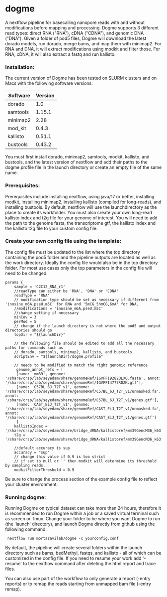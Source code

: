 # dogme
A nextflow pipeline for basecalling nanopore reads with and without modifications before mapping and processing. Dogme supports 3 different read types: direct RNA ("RNA"), cDNA ("CDNA"), and genomic DNA ("DNA"). Given a folder of pod5 files, Dogme will download the latest dorado models, run dorado, merge bams, and map them with minimap2. For RNA and DNA, it will extract modifications using modkit and filter those. For RNA, cDNA, it will also extract a fastq and run kallisto.
### Installation:
The current version of Dogme has been tested on SLURM clusters and on Macs with the following software versions: 

| Software | Version |
|----------|---------|
| dorado   | 1.0     |
| samtools | 1.15.1  |
| minimap2 | 2.28    |
| mod_kit  | 0.4.3   |
| kallisto | 0.51.1  |
| bustools | 0.43.2  |

You must first install dorado, minimap2, samtools, modkit, kallisto, and bustools, and the latest version of nextflow and add their paths to the dogme.profile file in the launch directory or create an empty file of the same name. 
### Prerequisites:
Prerequisites include installing nextflow, using java/17 or better, installing modkit, installing minimap2, installing kallisto (compiled for long-reads), and installing bustools.
By default, nextflow will use the launchdirectory as the place to create its workfolder.
You must also create your own long-read kallisto index and t2g file for your genome of interest. You will need to add the path to the genome fasta, the transcriptome gtf, the kallisto index and the kallisto t2g file to your custom config file. 
### Create your own config file using the template:
The config file must be updated to the list where the top directory containing the pod5 folder and the pipeline outputs are located as well as the work directory. Ideally the config file would also be in the top directory folder. For most use cases only the top parameters in the config file will need to be changed. 

``` 
params {
    sample = 'C2C12_RNA_r1'
    //readType can either be 'RNA', 'DNA' or 'CDNA'
    readType = 'RNA'
    // modification type should be set as necessary if different from 'inosine_m6A,pseU,m5C' for RNA and '5mCG_5hmCG,6mA' for DNA. 
    //modifications = 'inosine_m6A,pseU,m5C'
    //change setting if necessary 
    minCov = 3
    perMod = 5
    // change if the launch directory is not where the pod5 and output directories should go
    topDir = "${launchDir}"

    // the following file should be edited to add all the necessary paths for commands such as
    // dorado, samtools, minimap2, kallisto, and bustools
    scriptEnv = "${launchDir}/dogme.profile"

    // needs to be modified to match the right genomic reference
     genome_annot_refs = [
     [name: 'mm39', genome: '/share/crsp/lab/seyedam/share/genomeRef/IGVFFI9282QLXO.fasta', annot: '/share/crsp/lab/seyedam/share/genomeRef/IGVFFI4777RDZK.gtf'],
     [name: 'C57BL_6J_T2T_v1', genome: '/share/crsp/lab/seyedam/share/genomeRef/C57BL_6J_T2T_v1/unmasked.fa', annot: '/share/crsp/lab/seyedam/share/genomeRef/C57BL_6J_T2T_v1/genes.gtf'],
     [name: 'CAST_EiJ_T2T_v1', genome: '/share/crsp/lab/seyedam/share/genomeRef/CAST_EiJ_T2T_v1/unmasked.fa', annot: '/share/crsp/lab/seyedam/share/genomeRef/CAST_EiJ_T2T_v1/genes.gtf']
     ]
    kallistoIndex = '/share/crsp/lab/seyedam/share/bridge_dRNA/kallistoref/mm39GencM36_k63.idx'
    t2g = '/share/crsp/lab/seyedam/share/bridge_dRNA/kallistoref/mm39GencM36_k63.t2g'
    
    //default accuracy is sup
    accuracy = "sup"
    // change this value if 0.9 is too strict
    // if set to null or '' then modkit will determine its threshold by sampling reads. 
    modkitFilterThreshold = 0.9
```
  
Be sure to change the process section of the example config file to reflect your cluster environment. 
### Running dogme:
Running Dogme on typical dataset can take more than 24 hours, therefore it is recommended to run Dogme within a job or a saved virtual terminal such as screen or Tmux.  Change your folder to be where you want Dogme to run (the 'launch' directory), and launch Dogme directly from github using the following command: 

 ```
  nextflow run mortazavilab/dogme -c yourconfig.conf
```
By default, the pipeline will create several folders within the launch directory such as bams, bedMethyl, fastqs, and kallisto - all of which can be customized in the config file. If you need to resume your work add '-resume' to the nextflow command after deleting the html report and trace files.

You can also use part of the workflow to only generate a report (-entry reports) or to remap the reads starting from unmapped bam file (-entry remap). 
